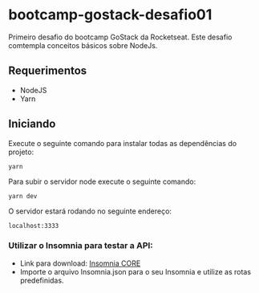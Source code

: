 # bootcamp-gostack-desafio01
Primeiro desafio do bootcamp GoStack da Rocketseat. Este desafio comtempla conceitos básicos sobre NodeJs.
## Requerimentos
* NodeJS
* Yarn
## Iniciando
Execute o seguinte comando para instalar todas as dependências do projeto:
```
yarn
```
Para subir o servidor node execute o seguinte comando:
```
yarn dev
```
O servidor estará rodando no seguinte endereço:
```
localhost:3333
```
### Utilizar o Insomnia para testar a API:
* Link para download: [Insomnia CORE](https://insomnia.rest/download/)
* Importe o arquivo Insomnia.json para o seu Insomnia e utilize as rotas predefinidas.

